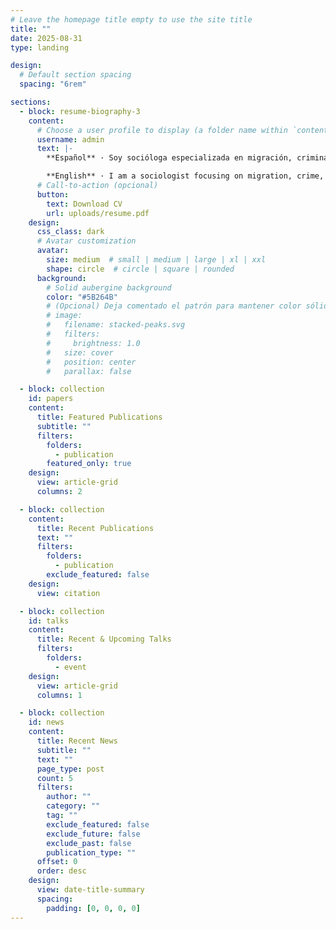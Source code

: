 ```yaml
---
# Leave the homepage title empty to use the site title
title: ""
date: 2025-08-31
type: landing

design:
  # Default section spacing
  spacing: "6rem"

sections:
  - block: resume-biography-3
    content:
      # Choose a user profile to display (a folder name within `content/authors/`)
      username: admin
      text: |-
        **Español** · Soy socióloga especializada en migración, criminalidad y desigualdad. Combino métodos cuantitativos (análisis multivariado, PLN, visualización) y cualitativos (entrevistas, trabajo de campo) para **informar la toma de decisiones basada en evidencia** en políticas públicas e innovación social.

        **English** · I am a sociologist focusing on migration, crime, and social inequality. I bridge quantitative methods (multivariate analysis, NLP, visualization) with qualitative research (interviews, fieldwork) to **inform evidence-based decision-making** in public policy and social innovation.
      # Call-to-action (opcional)
      button:
        text: Download CV
        url: uploads/resume.pdf
    design:
      css_class: dark
      # Avatar customization
      avatar:
        size: medium  # small | medium | large | xl | xxl
        shape: circle  # circle | square | rounded
      background:
        # Solid aubergine background
        color: "#5B264B"
        # (Opcional) Deja comentado el patrón para mantener color sólido
        # image:
        #   filename: stacked-peaks.svg
        #   filters:
        #     brightness: 1.0
        #   size: cover
        #   position: center
        #   parallax: false

  - block: collection
    id: papers
    content:
      title: Featured Publications
      subtitle: ""
      filters:
        folders:
          - publication
        featured_only: true
    design:
      view: article-grid
      columns: 2

  - block: collection
    content:
      title: Recent Publications
      text: ""
      filters:
        folders:
          - publication
        exclude_featured: false
    design:
      view: citation

  - block: collection
    id: talks
    content:
      title: Recent & Upcoming Talks
      filters:
        folders:
          - event
    design:
      view: article-grid
      columns: 1

  - block: collection
    id: news
    content:
      title: Recent News
      subtitle: ""
      text: ""
      page_type: post
      count: 5
      filters:
        author: ""
        category: ""
        tag: ""
        exclude_featured: false
        exclude_future: false
        exclude_past: false
        publication_type: ""
      offset: 0
      order: desc
    design:
      view: date-title-summary
      spacing:
        padding: [0, 0, 0, 0]
---
```

